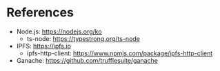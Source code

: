 # References

- Node.js: https://nodejs.org/ko
  - ts-node: https://typestrong.org/ts-node
- IPFS: https://ipfs.io
  - ipfs-http-client: https://www.npmjs.com/package/ipfs-http-client
- Ganache: https://github.com/trufflesuite/ganache
